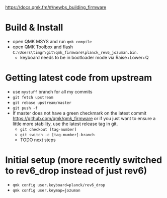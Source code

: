 https://docs.qmk.fm/#/newbs_building_firmware

# Build & Install
- open QMK MSYS and run `qmk compile`
- open QMK Toolbox and flash `C:\Users\timgr\git\qmk_firmware\planck_rev6_jozuman.bin`.
  - keyboard needs to be in bootloader mode via Raise+Lower+Q

# Getting latest code from upstream
- use `mystuff` branch for all my commits
- `git fetch upstream`
- `git rebase upstream/master`
- `git push -f`
- If master does not have a green checkmark on the latest commit https://github.com/qmk/qmk_firmware or if you just want to ensure a little more stability, use the latest release tag in git.
  - `git checkout [tag-number]`
  - `git switch -c [tag-number]-branch`
  - TODO next steps

# Initial setup (more recently switched to rev6_drop instead of just rev6)
- `qmk config user.keyboard=planck/rev6_drop`
- `qmk config user.keymap=jozuman`
